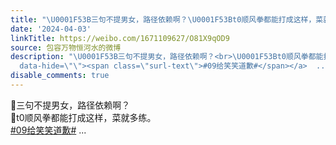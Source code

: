 ```yaml
---
title: "\U0001F53B三句不提男女，路径依赖啊？\U0001F53Bt0顺风拳都能打成这样，菜就多练。#09给笑笑道歉#"
date: '2024-04-03'
linkTitle: https://weibo.com/1671109627/O81X9qOD9
source: 包容万物恒河水的微博
description: "\U0001F53B三句不提男女，路径依赖啊？<br>\U0001F53Bt0顺风拳都能打成这样，菜就多练。<br><a href=\"https://m.weibo.cn/search?containerid=231522type%3D1%26t%3D10%26q%3D%2309%E7%BB%99%E7%AC%91%E7%AC%91%E9%81%93%E6%AD%89%23&amp;extparam=%2309%E7%BB%99%E7%AC%91%E7%AC%91%E9%81%93%E6%AD%89%23\"
  data-hide=\"\"><span class=\"surl-text\">#09给笑笑道歉#</span></a>  ..."
disable_comments: true
---
```

🔻三句不提男女，路径依赖啊？<br>🔻t0顺风拳都能打成这样，菜就多练。<br><a href="https://m.weibo.cn/search?containerid=231522type%3D1%26t%3D10%26q%3D%2309%E7%BB%99%E7%AC%91%E7%AC%91%E9%81%93%E6%AD%89%23&amp;extparam=%2309%E7%BB%99%E7%AC%91%E7%AC%91%E9%81%93%E6%AD%89%23" data-hide=""><span class="surl-text">#09给笑笑道歉#</span></a>  ...